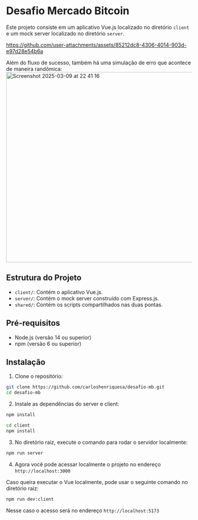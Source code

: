 # Desafio Mercado Bitcoin

Este projeto consiste em um aplicativo Vue.js localizado no diretório `client` e um mock server localizado no diretório `server`.

https://github.com/user-attachments/assets/85212dc8-4306-4014-903d-e97d28e54b6a

Além do fluxo de sucesso, também há uma simulação de erro que acontece de maneira randômica:
<img width="516" alt="Screenshot 2025-03-09 at 22 41 16" src="https://github.com/user-attachments/assets/d792a5db-884b-4f4b-8832-bc0101d9a5af" />

## Estrutura do Projeto

- `client/`: Contém o aplicativo Vue.js.
- `server/`: Contém o mock server construído com Express.js.
- `shared/`: Contém os scripts compartilhados nas duas pontas.

## Pré-requisitos

- Node.js (versão 14 ou superior)
- npm (versão 6 ou superior)

## Instalação

1. Clone o repositório:

~~~sh
git clone https://github.com/carloshenriquesa/desafio-mb.git
cd desafio-mb
~~~

2. Instale as dependências do server e client:

~~~sh
npm install
~~~

~~~sh
cd client
npm install
~~~

3. No diretório raiz, execute o comando para rodar o servidor localmente:

~~~sh
npm run server
~~~

4. Agora você pode acessar localmente o projeto no endereço `http://localhost:3000`

Caso queira executar o Vue localmente, pode usar o seguinte comando no diretório raiz:
~~~sh
npm run dev:client
~~~

Nesse caso o acesso será no endereço `http://localhost:5173`
